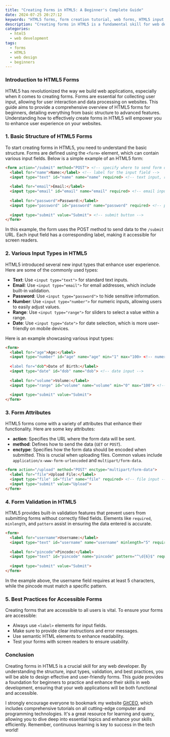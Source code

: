 ```yaml
---
title: "Creating Forms in HTML5: A Beginner's Complete Guide"
date: 2024-07-25 20:27:12
keywords: "HTML5 forms, form creation tutorial, web forms, HTML5 input types, form validation"
description: "Creating forms in HTML5 is a fundamental skill for web developers. This complete guide for beginners covers everything you need to know about HTML5 forms, including various input types, their attributes, and how to effectively implement form validation. You will learn step-by-step how to create functional and accessible forms, understand the importance of semantic elements, and explore best practices for user experience. From basic structure to advanced features, this guide will equip you with the knowledge to create responsive and engaging web forms. Perfect for beginners aiming to enhance their HTML skills and boost their web development projects."
categories:
  - html5
  - web development
tags:
  - forms
  - HTML5
  - web design
  - beginners
---
```


### Introduction to HTML5 Forms

HTML5 has revolutionized the way we build web applications, especially when it comes to creating forms. Forms are essential for collecting user input, allowing for user interaction and data processing on websites. This guide aims to provide a comprehensive overview of HTML5 forms for beginners, detailing everything from basic structure to advanced features. Understanding how to effectively create forms in HTML5 will empower you to enhance user experience on your websites.

<!-- more -->

### 1. Basic Structure of HTML5 Forms

To start creating forms in HTML5, you need to understand the basic structure. Forms are defined using the `<form>` element, which can contain various input fields. Below is a simple example of an HTML5 form:

```html
<form action="/submit" method="POST"> <!-- specify where to send form data -->
  <label for="name">Name:</label> <!-- label for the input field -->
  <input type="text" id="name" name="name" required> <!-- text input, required field -->
  
  <label for="email">Email:</label>
  <input type="email" id="email" name="email" required> <!-- email input, required field -->
  
  <label for="password">Password:</label>
  <input type="password" id="password" name="password" required> <!-- password input, required field -->
  
  <input type="submit" value="Submit"> <!-- submit button -->
</form>
```
In this example, the form uses the POST method to send data to the `/submit` URL. Each input field has a corresponding label, making it accessible for screen readers.

### 2. Various Input Types in HTML5

HTML5 introduced several new input types that enhance user experience. Here are some of the commonly used types:

- **Text**: Use `<input type="text">` for standard text inputs.
- **Email**: Use `<input type="email">` for email addresses, which include built-in validation.
- **Password**: Use `<input type="password">` to hide sensitive information.
- **Number**: Use `<input type="number">` for numeric inputs, allowing users to easily adjust values.
- **Range**: Use `<input type="range">` for sliders to select a value within a range.
- **Date**: Use `<input type="date">` for date selection, which is more user-friendly on mobile devices.

Here is an example showcasing various input types:

```html
<form>
  <label for="age">Age:</label>
  <input type="number" id="age" name="age" min="1" max="100> <!-- numeric input with limits -->
  
  <label for="dob">Date of Birth:</label>
  <input type="date" id="dob" name="dob"> <!-- date input -->
  
  <label for="volume">Volume:</label>
  <input type="range" id="volume" name="volume" min="0" max="100"> <!-- range input -->
  
  <input type="submit" value="Submit">
</form>
```

### 3. Form Attributes

HTML5 forms come with a variety of attributes that enhance their functionality. Here are some key attributes:

- **action**: Specifies the URL where the form data will be sent.
- **method**: Defines how to send the data (`GET` or `POST`).
- **enctype**: Specifies how the form data should be encoded when submitted. This is crucial when uploading files. Common values include `application/x-www-form-urlencoded` and `multipart/form-data`.

```html
<form action="/upload" method="POST" enctype="multipart/form-data">
  <label for="file">Upload File:</label>
  <input type="file" id="file" name="file" required> <!-- file input -->
  <input type="submit" value="Upload">
</form>
```

### 4. Form Validation in HTML5

HTML5 provides built-in validation features that prevent users from submitting forms without correctly filled fields. Elements like `required`, `minlength`, and `pattern` assist in ensuring the data entered is accurate.

```html
<form>
  <label for="username">Username:</label>
  <input type="text" id="username" name="username" minlength="5" required> <!-- min length requirement -->
  
  <label for="pincode">Pincode:</label>
  <input type="text" id="pincode" name="pincode" pattern="^\d{6}$" required> <!-- regex pattern for validation -->
  
  <input type="submit" value="Submit">
</form>
```

In the example above, the username field requires at least 5 characters, while the pincode must match a specific pattern.

### 5. Best Practices for Accessible Forms

Creating forms that are accessible to all users is vital. To ensure your forms are accessible:

- Always use `<label>` elements for input fields.
- Make sure to provide clear instructions and error messages.
- Use semantic HTML elements to enhance readability.
- Test your forms with screen readers to ensure usability.

### Conclusion

Creating forms in HTML5 is a crucial skill for any web developer. By understanding the structure, input types, validation, and best practices, you will be able to design effective and user-friendly forms. This guide provides a foundation for beginners to practice and enhance their skills in web development, ensuring that your web applications will be both functional and accessible.

I strongly encourage everyone to bookmark my website [GitCEO](https://gitceo.com), which includes comprehensive tutorials on all cutting-edge computer and programming technologies. It's a great resource for learning and query, allowing you to dive deep into essential topics and enhance your skills efficiently. Remember, continuous learning is key to success in the tech world!
